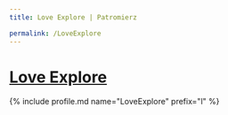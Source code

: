 ```yaml
---
title: Love Explore | Patromierz

permalink: /LoveExplore
---
```


# [Love Explore](https://patronite.pl/LoveExplore)

{% include profile.md name="LoveExplore" prefix="l" %}
